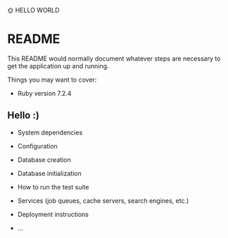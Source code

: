 🌞 HELLO WORLD

# README

This README would normally document whatever steps are necessary to get the
application up and running.

Things you may want to cover:

- Ruby version 7.2.4

## Hello :)

- System dependencies

- Configuration

- Database creation

- Database initialization

- How to run the test suite

- Services (job queues, cache servers, search engines, etc.)

- Deployment instructions

- ...

